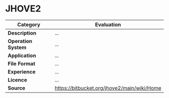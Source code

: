 # JHOVE2

| Category | Evaluation |
| --- | --- |
| **Description**  | ... |
| **Operation System**  | ... |
| **Application**  | ... |
| **File Format** | ... |
| **Experience** | ... |
| **Licence** | ... |
| **Source** | https://bitbucket.org/jhove2/main/wiki/Home |
